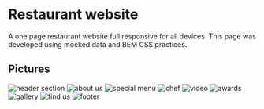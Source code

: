 # Restaurant website

A one page restaurant website full responsive for all devices.
This page was developed using mocked data and BEM CSS practices.

## Pictures

![header section](https://i.ibb.co/s6dz0X9/header-section.png)
![about us](https://i.ibb.co/MgYkMkM/aboutus-section.png)
![special menu](https://i.ibb.co/1ZF7yS1/special-Menu-section.png)
![chef](https://i.ibb.co/C62wNF5/chef-section.png)
![video](https://i.ibb.co/kmr7HJ4/video-section.png)
![awards](https://i.ibb.co/VNtjJXg/awards-section.png)
![gallery](https://i.ibb.co/LP6NzNd/gallery-section.png)
![find us](https://i.ibb.co/BNbCK9K/findus-section.png)
![footer](https://i.ibb.co/6vhP5P3/footer-section.png)
